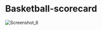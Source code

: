 # Basketball-scorecard

![Screenshot_6](https://user-images.githubusercontent.com/117892673/201643177-aeddd832-5039-4b62-b520-28e24dfba013.png)
